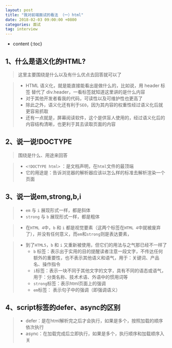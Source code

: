 ```yaml
---
layout: post
title: "我对前端面试的看法 （一）html"
date: 2018-02-03 09:00:00 +0800 
categories: 面试
tag: interview
---
```

* content
{:toc}


<!-- more -->

## 1、什么是语义化的HTML?

> 这里主要围绕是什么以及有什么优点去回答就可以了

> * HTML 语义化，就是能直接能看出是做什么的，比如说，用 header 标签 替代了 div.header，一看标签就知道这里讲的是什么内容
> * 对于其他开发者看我的代码，可读性以及可维护性也更高了
> * 除此之外，语义化还有利于`SEO`，因为其内容的权重性经过语义化后就更容易抓取
> * 还有一点就是，屏幕阅读软件，这个是供盲人使用的，经过语义化后的内容结构清晰，也更利于其去读取页面的内容

## 2、说一说!DOCTYPE

> 围绕是什么、用途来回答

> * `<!DOCTYPE html>` ：是文档声明，在`html`文件的最顶端
> * 它的用途是：告诉浏览器的解析器应该以怎么样的标准去解析渲染一个页面


## 3、说一说em,strong,b,i

> * `em` 与 `i` 展现形式一样，都是斜体
> * `strong` 与 `b` 展现形式一样，都是粗体

> * 在`HTML 4`中，`b` 和 `i` 都是视觉要素（这两个标签在`HTML 4`中就被废弃了），并没有任何意义，而`em`和`strong`则是表达要素，

> * 到了`HTML5`，`b` 和 `i` 又重新被使用，但它们的用法与之气那已经不一样了
>   * `b` 标签：表示出于实用的目的提醒读者注意一段文字，不传达任何额外的重要性，也不表示其他语义和语气，用于：关键词、产品名、操作指令
>   * `i`标签：表示一块不同于其他文字的文字，具有不同的语态或语气，用于：分类名称、技术术语、外语中的惯用词等
>   * `strong`标签：表示html页面上的强调
>   * `em`标签： 表示句子中的强调（即强调语义）


## 4、script标签的defer、async的区别
  
> * defer：是在html解析完之后才会执行，如果是多个，按照加载的顺序依次执行
> * async：在加载完成后立即执行，如果是多个，执行顺序和加载顺序入关






